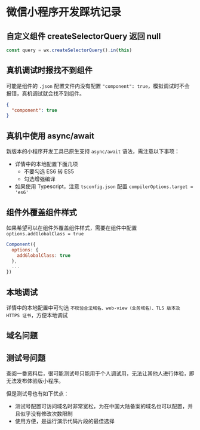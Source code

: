 # 微信小程序开发踩坑记录

## 自定义组件 createSelectorQuery 返回 null

```js
const query = wx.createSelectorQuery().in(this)
```

## 真机调试时报找不到组件

可能是组件的 `.json` 配置文件内没有配置 ``"component": true``，模拟调试时不会报错，真机调试就会找不到组件。

```json
{
  "component": true
}
```

## 真机中使用 async/await

新版本的小程序开发工具已原生支持 ``async/await`` 语法，需注意以下事项：

* 详情中的本地配置下面几项
  * 不要勾选 ES6 转 ES5
  * 勾选增强编译
* 如果使用 Typescript，注意 ``tsconfig.json`` 配置 ``compilerOptions.target = 'es6'``

## 组件外覆盖组件样式

如果希望可以在组件外覆盖组件样式，需要在组件中配置 ``options.addGlobalClass = true``

```js
Component({
  options: {
    addGlobalClass: true
  },
  ...
})
```

## 本地调试

详情中的本地配置中可勾选 ``不校验合法域名、web-view（业务域名）、TLS 版本及 HTTPS 证书``，方便本地调试

## 域名问题

## 测试号问题

查阅一番资料后，很可能测试号只能用于个人调试用，无法让其他人进行体验，即无法发布体验版小程序。

但是测试号也有如下优点：

* 测试号配置可访问域名时非常宽松，为在中国大陆备案的域名也可以配置，并且似乎没有修改次数限制
* 使用方便，是运行演示代码片段的最佳选择
